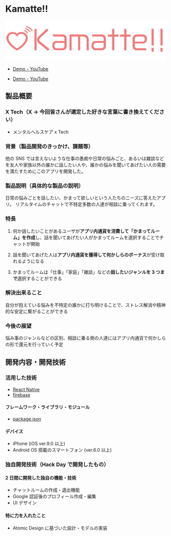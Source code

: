 # Kamatte!!

![Kamatte!!](https://github.com/jphacks/FK_1902/blob/dev/src/images/kamatte-logo-2.png)
- [Demo - YouTube](https://youtu.be/2oi4AsDMH5c)

- [Demo - YouTube](https://www.youtube.com/watch?v=lGfXmzBzebk&feature=youtu.be)

## 製品概要

### X Tech（X → 今回皆さんが選定した好きな言葉に書き換えてください）

- メンタルヘルスケア x Tech

### 背景（製品開発のきっかけ、課題等）

他の SNS では言えないような仕事の愚痴や日常の悩みごと、あるいは雑談などを友人や家族以外の誰かに話したい人や、誰かの悩みを聞いてあげたい人の需要を満たすためにこのアプリを開発した。

### 製品説明（具体的な製品の説明）

日常の悩みごとを話したい、かまって欲しいという人たちのニーズに答えたアプリ。
リアルタイムのチャットで不特定多数の人達が相談に乗ってくれます。

### 特長

1. 何か話したいことがあるユーザが**アプリ内通貨を消費して「かまってルーム」を作成**し、話を聞いてあげたい人がかまってルームを選択することでチャットが開始

2. 話を聞いてあげた人は**アプリ内通貨を獲得して何かしらのボーナス**が受け取れるようになる

3. かまってルームは「仕事」「家庭」「雑談」などの**話したいジャンルを 3 つまで**選択することができる

### 解決出来ること

自分が抱えている悩みを不特定の誰かに打ち明けることで、ストレス解消や精神的な安定に繋がることができる

### 今後の展望

悩み事のジャンルなどの区別、相談に乗る側の人達にはアプリ内通貨で何かしらの形で還元を行っていく予定

## 開発内容・開発技術

### 活用した技術

- [React Native](https://facebook.github.io/react-native/)
- [firebase](https://console.firebase.google.com/u/0/?hl=ja)

#### フレームワーク・ライブラリ・モジュール

- [package.json](https://github.com/jphacks/FK_1902/blob/dev/package.json)

#### デバイス

- iPhone (iOS ver.9.0 以上)
- Android OS 搭載のスマートフォン (ver.6.0 以上)

### 独自開発技術（Hack Day で開発したもの）

#### 2 日間に開発した独自の機能・技術

- チャットルームの作成・退出機能
- Google 認証後のプロフィール作成・編集
- UI デザイン

#### 特に力を入れたこと

- Atomic Design に基づいた設計・モデルの実装
